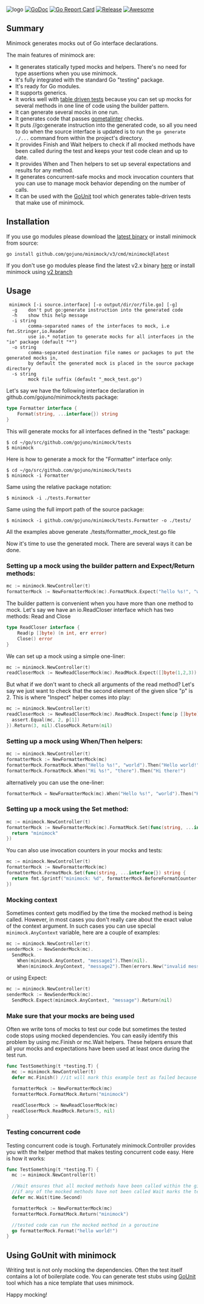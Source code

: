 ![logo](https://rawgit.com/gojuno/minimock/master/logo.svg)
[![GoDoc](https://godoc.org/github.com/gojuno/minimock?status.svg)](http://godoc.org/github.com/gojuno/minimock) 
[![Go Report Card](https://goreportcard.com/badge/github.com/gojuno/minimock)](https://goreportcard.com/report/github.com/gojuno/minimock)
[![Release](https://img.shields.io/github/release/gojuno/minimock.svg)](https://github.com/gojuno/minimock/releases/latest)
[![Awesome](https://cdn.rawgit.com/sindresorhus/awesome/d7305f38d29fed78fa85652e3a63e154dd8e8829/media/badge.svg)](https://github.com/avelino/awesome-go#testing)


## Summary 
Minimock generates mocks out of Go interface declarations.

The main features of minimock are:

* It generates statically typed mocks and helpers. There's no need for type assertions when you use minimock.
* It's fully integrated with the standard Go "testing" package.
* It's ready for Go modules.
* It supports generics.
* It works well with [table driven tests](https://dave.cheney.net/2013/06/09/writing-table-driven-tests-in-go) because you can set up mocks for several methods in one line of code using the builder pattern.
* It can generate several mocks in one run.
* It generates code that passes [gometalinter](https://github.com/alecthomas/gometalinter) checks.
* It puts //go:generate instruction into the generated code, so all you need to do when the source interface is updated is to run the `go generate ./...` command from within the project's directory.
* It provides Finish and Wait helpers to check if all mocked methods have been called during the test and keeps your test code clean and up to date.
* It provides When and Then helpers to set up several expectations and results for any method.
* It generates concurrent-safe mocks and mock invocation counters that you can use to manage mock behavior depending on the number of calls.
* It can be used with the [GoUnit](https://github.com/hexdigest/gounit) tool which generates table-driven tests that make use of minimock.

## Installation

If you use go modules please download the [latest binary](https://github.com/gojuno/minimock/releases/latest)
or install minimock from source:
```
go install github.com/gojuno/minimock/v3/cmd/minimock@latest
```

If you don't use go modules please find the latest v2.x binary [here](https://github.com/gojuno/minimock/releases)
or install minimock using [v2 branch](https://github.com/gojuno/minimock/tree/v2)

## Usage

```
 minimock [-i source.interface] [-o output/dir/or/file.go] [-g]
  -g	don't put go:generate instruction into the generated code
  -h	show this help message
  -i string
    	comma-separated names of the interfaces to mock, i.e fmt.Stringer,io.Reader
    	use io.* notation to generate mocks for all interfaces in the "io" package (default "*")
  -o string
    	comma-separated destination file names or packages to put the generated mocks in,
    	by default the generated mock is placed in the source package directory
  -s string
    	mock file suffix (default "_mock_test.go")
```

Let's say we have the following interface declaration in github.com/gojuno/minimock/tests package:
```go
type Formatter interface {
	Format(string, ...interface{}) string
}
```

This will generate mocks for all interfaces defined in the "tests" package:

```
$ cd ~/go/src/github.com/gojuno/minimock/tests
$ minimock 
```

Here is how to generate a mock for the "Formatter" interface only:

```
$ cd ~/go/src/github.com/gojuno/minimock/tests
$ minimock -i Formatter 
```

Same using the relative package notation:

```
$ minimock -i ./tests.Formatter
```

Same using the full import path of the source package:

```
$ minimock -i github.com/gojuno/minimock/tests.Formatter -o ./tests/
```

All the examples above generate ./tests/formatter_mock_test.go file


Now it's time to use the generated mock. There are several ways it can be done.

### Setting up a mock using the builder pattern and Expect/Return methods:
```go
mc := minimock.NewController(t)
formatterMock := NewFormatterMock(mc).FormatMock.Expect("hello %s!", "world").Return("hello world!")
```

The builder pattern is convenient when you have more than one method to mock.
Let's say we have an io.ReadCloser interface which has two methods: Read and Close
```go
type ReadCloser interface {
	Read(p []byte) (n int, err error)
	Close() error
}
```

We can set up a mock using a simple one-liner:
```go
mc := minimock.NewController(t)
readCloserMock := NewReadCloserMock(mc).ReadMock.Expect([]byte(1,2,3)).Return(3, nil).CloseMock.Return(nil)
```

But what if we don't want to check all arguments of the read method?
Let's say we just want to check that the second element of the given slice "p" is 2.
This is where "Inspect" helper comes into play:
```go
mc := minimock.NewController(t)
readCloserMock := NewReadCloserMock(mc).ReadMock.Inspect(func(p []byte){
  assert.Equal(mc, 2, p[1])
}).Return(3, nil).CloseMock.Return(nil)

```

### Setting up a mock using When/Then helpers:
```go
mc := minimock.NewController(t)
formatterMock := NewFormatterMock(mc)
formatterMock.FormatMock.When("Hello %s!", "world").Then("Hello world!")
formatterMock.FormatMock.When("Hi %s!", "there").Then("Hi there!")
```

alternatively you can use the one-liner:

```go
formatterMock = NewFormatterMock(mc).When("Hello %s!", "world").Then("Hello world!").When("Hi %s!", "there").Then("Hi there!")
```

### Setting up a mock using the Set method:
```go
mc := minimock.NewController(t)
formatterMock := NewFormatterMock(mc).FormatMock.Set(func(string, ...interface{}) string {
  return "minimock"
})
```

You can also use invocation counters in your mocks and tests:
```go
mc := minimock.NewController(t)
formatterMock := NewFormatterMock(mc)
formatterMock.FormatMock.Set(func(string, ...interface{}) string {
  return fmt.Sprintf("minimock: %d", formatterMock.BeforeFormatCounter())
})
```

### Mocking context
Sometimes context gets modified by the time the mocked method is being called.
However, in most cases you don't really care about the exact value of the context argument.
In such cases you can use special `minimock.AnyContext` variable, here are a couple of examples:

```go
mc := minimock.NewController(t)
senderMock := NewSenderMock(mc).
  SendMock.
    When(minimock.AnyContext, "message1").Then(nil).
    When(minimock.AnyContext, "message2").Then(errors.New("invalid message"))
```

or using Expect:

```go
mc := minimock.NewController(t)
senderMock := NewSenderMock(mc).
  SendMock.Expect(minimock.AnyContext, "message").Return(nil)
```

### Make sure that your mocks are being used 
Often we write tons of mocks to test our code but sometimes the tested code stops using mocked dependencies.
You can easily identify this problem by using mc.Finish or mc.Wait helpers.
These helpers ensure that all your mocks and expectations have been used at least once during the test run.

```go
func TestSomething(t *testing.T) {
  mc := minimock.NewController(t)
  defer mc.Finish() //it will mark this example test as failed because there are no calls to formatterMock.Format() and readCloserMock.Read() below

  formatterMock := NewFormatterMock(mc)
  formatterMock.FormatMock.Return("minimock")

  readCloserMock := NewReadCloserMock(mc)
  readCloserMock.ReadMock.Return(5, nil)
}
```

### Testing concurrent code
Testing concurrent code is tough. Fortunately minimock.Controller provides you with the helper method that makes testing concurrent code easy.
Here is how it works:

```go
func TestSomething(t *testing.T) {
  mc := minimock.NewController(t)

  //Wait ensures that all mocked methods have been called within the given time span
  //if any of the mocked methods have not been called Wait marks the test as failed
  defer mc.Wait(time.Second)

  formatterMock := NewFormatterMock(mc)
  formatterMock.FormatMock.Return("minimock")

  //tested code can run the mocked method in a goroutine
  go formatterMock.Format("hello world!")
}
```

## Using GoUnit with minimock

Writing test is not only mocking the dependencies. Often the test itself contains a lot of boilerplate code.
You can generate test stubs using [GoUnit](https://github.com/hexdigest/gounit) tool which has a nice template that uses minimock.

Happy mocking!
